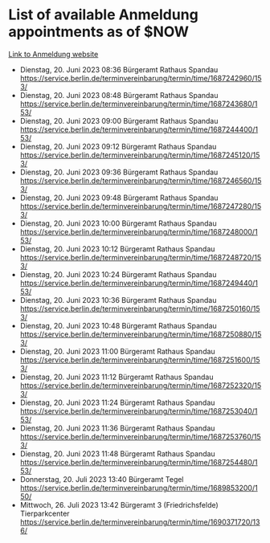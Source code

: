 # List of available Anmeldung appointments as of $NOW
[Link to Anmeldung website](https://service.berlin.de/terminvereinbarung/termin/tag.php?termin=1&anliegen[]=120686&dienstleisterlist=122210,122217,327316,122219,327312,122227,327314,122231,327346,122243,327348,122254,122252,329742,122260,329745,122262,329748,122271,327278,122273,327274,122277,327276,330436,122280,327294,122282,327290,122284,327292,122291,327270,122285,327266,122286,327264,122296,327268,150230,329760,122297,327286,122294,327284,122312,329763,122314,329775,122304,327330,122311,327334,122309,327332,317869,122281,327352,122279,329772,122283,122276,327324,122274,327326,122267,329766,122246,327318,122251,327320,122257,327322,122208,327298,122226,327300&herkunft=http%3A%2F%2Fservice.berlin.de%2Fdienstleistung%2F120686%2F)
- Dienstag, 20. Juni 2023 08:36 Bürgeramt Rathaus Spandau https://service.berlin.de/terminvereinbarung/termin/time/1687242960/153/
- Dienstag, 20. Juni 2023 08:48 Bürgeramt Rathaus Spandau https://service.berlin.de/terminvereinbarung/termin/time/1687243680/153/
- Dienstag, 20. Juni 2023 09:00 Bürgeramt Rathaus Spandau https://service.berlin.de/terminvereinbarung/termin/time/1687244400/153/
- Dienstag, 20. Juni 2023 09:12 Bürgeramt Rathaus Spandau https://service.berlin.de/terminvereinbarung/termin/time/1687245120/153/
- Dienstag, 20. Juni 2023 09:36 Bürgeramt Rathaus Spandau https://service.berlin.de/terminvereinbarung/termin/time/1687246560/153/
- Dienstag, 20. Juni 2023 09:48 Bürgeramt Rathaus Spandau https://service.berlin.de/terminvereinbarung/termin/time/1687247280/153/
- Dienstag, 20. Juni 2023 10:00 Bürgeramt Rathaus Spandau https://service.berlin.de/terminvereinbarung/termin/time/1687248000/153/
- Dienstag, 20. Juni 2023 10:12 Bürgeramt Rathaus Spandau https://service.berlin.de/terminvereinbarung/termin/time/1687248720/153/
- Dienstag, 20. Juni 2023 10:24 Bürgeramt Rathaus Spandau https://service.berlin.de/terminvereinbarung/termin/time/1687249440/153/
- Dienstag, 20. Juni 2023 10:36 Bürgeramt Rathaus Spandau https://service.berlin.de/terminvereinbarung/termin/time/1687250160/153/
- Dienstag, 20. Juni 2023 10:48 Bürgeramt Rathaus Spandau https://service.berlin.de/terminvereinbarung/termin/time/1687250880/153/
- Dienstag, 20. Juni 2023 11:00 Bürgeramt Rathaus Spandau https://service.berlin.de/terminvereinbarung/termin/time/1687251600/153/
- Dienstag, 20. Juni 2023 11:12 Bürgeramt Rathaus Spandau https://service.berlin.de/terminvereinbarung/termin/time/1687252320/153/
- Dienstag, 20. Juni 2023 11:24 Bürgeramt Rathaus Spandau https://service.berlin.de/terminvereinbarung/termin/time/1687253040/153/
- Dienstag, 20. Juni 2023 11:36 Bürgeramt Rathaus Spandau https://service.berlin.de/terminvereinbarung/termin/time/1687253760/153/
- Dienstag, 20. Juni 2023 11:48 Bürgeramt Rathaus Spandau https://service.berlin.de/terminvereinbarung/termin/time/1687254480/153/
- Donnerstag, 20. Juli 2023 13:40 Bürgeramt Tegel https://service.berlin.de/terminvereinbarung/termin/time/1689853200/150/
- Mittwoch, 26. Juli 2023 13:42 Bürgeramt 3 (Friedrichsfelde) Tierparkcenter https://service.berlin.de/terminvereinbarung/termin/time/1690371720/136/
